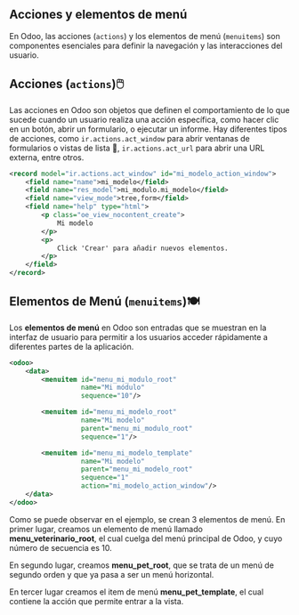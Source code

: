 
## Acciones y elementos de menú

En Odoo, las acciones (<code>actions</code>) y los elementos de menú (<code>menuitems</code>) son componentes esenciales para definir la navegación y las interacciones del usuario.

## Acciones (<code>actions</code>)🖱️

Las acciones en Odoo son objetos que definen el comportamiento de lo que sucede cuando un usuario realiza una acción específica, como hacer clic en un botón, abrir un formulario, o ejecutar un informe. Hay diferentes tipos de acciones, como <code>ir.actions.act_window</code> para abrir ventanas de formularios o vistas de lista 📝, <code>ir.actions.act_url</code> para abrir una URL externa, entre otros.

```xml
<record model="ir.actions.act_window" id="mi_modelo_action_window">
    <field name="name">mi_modelo</field>
    <field name="res_model">mi_modulo.mi_modelo</field>
    <field name="view_mode">tree,form</field>
    <field name="help" type="html">
        <p class="oe_view_nocontent_create">
            Mi modelo
        </p>
        <p>
            Click 'Crear' para añadir nuevos elementos.
        </p>
    </field>
</record>
```

## Elementos de Menú (<code>menuitems</code>)🍽️

Los **elementos de menú** en Odoo son entradas que se muestran en la interfaz de usuario para permitir a los usuarios acceder rápidamente a diferentes partes de la aplicación.

```xml
<odoo>
    <data>
        <menuitem id="menu_mi_modulo_root"
                  name="Mi módulo"
                  sequence="10"/>

        <menuitem id="menu_mi_modelo_root"
                  name="Mi modelo"
                  parent="menu_mi_modulo_root"
                  sequence="1"/>

        <menuitem id="menu_mi_modelo_template"
                  name="Mi modelo"
                  parent="menu_mi_modelo_root"
                  sequence="1"
                  action="mi_modelo_action_window"/>
    </data>
</odoo>
```

Como se puede observar en el ejemplo, se crean 3 elementos de menú. En primer lugar, creamos un elemento de menú llamado **menu_veterinario_root**, el cual cuelga del menú principal de Odoo, y cuyo número de secuencia es 10. 

En segundo lugar, creamos **menu_pet_root**, que se trata de un menú de segundo orden y que ya pasa a ser un menú horizontal.

En tercer lugar creamos el item de menú **menu_pet_template**, el cual contiene la acción que permite entrar a la vista.
